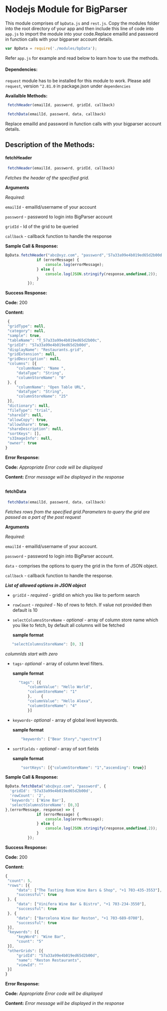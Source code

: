 # Nodejs Module for BigParser

This module comprises of `bpData.js` and `rest.js`. Copy the modules folder into the root directory of your app and then include this line of code into `app.js` to import the module into your code.Replace emailId and password in function calls with your bigparser account details.
```javascript 
var BpData = require('./modules/bpData');
``` 
Refer `app.js` for example and read below to learn how to use the methods.
#### Dependencies:
`request` module has to be installed for this module to work. Please add `request`, version `^2.81.0` in package.json under `dependencies`

**Availalble Methods:**
```javascript
 fetchHeader(emailId, password, gridId, callback)
```
```javascript
 fetchData(emailId, password, data, callback)
```
Replace emailId and password in function calls with your bigparser account details.

## Description of the Methods:


#### fetchHeader

```javascript
 fetchHeader(emailId, password, gridId, callback)
```
*Fetches the header of the specified grid.*

**Arguments**

*Required:*
 
   `emailId` - emailId/username of your account
   
   `password` - password to login into BigParser account
   
   `gridId` - Id of the grid to be queried
   
   `callback` - callback function to handle the response
      
**Sample Call & Response:**

  ```javascript
  BpData.fetchHeader("abc@xyz.com", "password",'57a33a99e4b019ed65d2b00d',(errorMessage, response) => {
                if (errorMessage) {
                    console.log(errorMessage);
                } else {
                    console.log(JSON.stringify(response,undefined,2));
                }
            });
 ``` 
**Success Response:**

   **Code:** 200
   
   **Content:**  
   ```javascript
    {
    "gridType": null,
    "category": null,
    "sample": true,
    "tableName": "T_57a33a99e4b019ed65d2b00c",
    "gridId": "57a33a99e4b019ed65d2b00d",
    "displayName": "Restaurants.grid",
    "gridExtension": null,
    "gridDescription": null,
    "columns": [{
        "columnName": "Name ",
        "dataType": "String",
        "columnStoreName": "0"
    }, {
        "columnName": "Open Table URL",
        "dataType": "String",
        "columnStoreName": "25"
    }],
    "dictionary": null,
    "fileType": "trial",
    "shareId": null,
    "allowCopy": true,
    "allowShare": true,
    "shareDescription": null,
    "sortKeys": [],
    "s3ImageInfo": null,
    "owner": true
}
   ```
   **Error Response:**
   
   **Code:** *Appropriate Error code will be displayed*
   
   **Content:** *Error message will be displayed in the response*
##   
#### fetchData
```java
 fetchData(emailId, password, data, callback)
```
*Fetches rows from the specified grid.Parameters to query the grid are passed as a part of the post request*

**Arguments**

*Required:*
 
   `emailId` - emailId/username of your account.
   
   `password` - password to login into BigParser account.
   
   `data` - comprises the options to query the grid in the form of JSON object.
   
   `callback` - callback function to handle the response.
   
   ***List of allowed options in JSON object***
   
* `gridId` - *required* - gridId on which you like to perform search

* `rowCount`	- *required* - No of rows to fetch. If value not provided then default is 10

* `selectColumnsStoreName` - *optional* - array of column store name which you like to fetch, by default all columns will be fetched

	**sample format**

```javascript
   "selectColumnsStoreName": [0, 3]
```
*columnIds start with zero*

* `tags`-	*optional* - array of column level filters. 

	**sample format**

```javascript
      "tags": [{
          "columnValue": "Hello World",
          "columnStoreName": "1"
          },	{
          "columnValue": "Hello Alexa",
          "columnStoreName": "4"
          }]
```
* `keywords`- *optional* - array of global level keywords.

	**sample format**
 
 ```javascript
		"keywords": ["Bear Story","spectre"]
 ```

* `sortFields` - *optional* - array of sort fields
    
	 **sample format**
 ```javascript
		"sortKeys": [{"columnStoreName": "1","ascending": true}]
 ```

**Sample Call & Response:**

  ```javascript
BpData.fetchData("abc@xyz.com", "password", {
    'gridId': '57a33a99e4b019ed65d2b00d',
    'rowCount': '2',
    'keywords': ['Wine Bar'],
    'selectColumnsStoreName': [0,3]
},(errorMessage, response) => {
                if (errorMessage) {
                    console.log(errorMessage);
                } else {
                    console.log(JSON.stringify(response,undefined,2));
                }
            });
 ``` 
**Success Response:**

   **Code:** 200
   
   **Content:**  
   ```javascript
   {
    "count": 5,
    "rows": [{
        "data": ["The Tasting Room Wine Bars & Shop", "+1 703-435-3553"],
        "successful": true
    }, {
        "data": ["Vinifera Wine Bar & Bistro", "+1 703-234-3550"],
        "successful": true
    }, {
        "data": ["Barcelona Wine Bar Reston", "+1 703-689-0700"],
        "successful": true
    }],
    "keywords": [{
        "keyWord": "Wine Bar",
        "count": "5"
    }],
    "otherGrids": [{
        "gridId": "57a33a99e4b019ed65d2b00d",
        "name": "Reston Restaurants",
        "viewId": ""
    }]
}
```
  **Error Response:**
   
   **Code:** *Appropriate Error code will be displayed*
   
   **Content:** *Error message will be displayed in the response*
##
